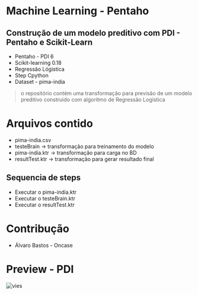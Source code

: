 # Machine Learning - Pentaho 

## Construção de um modelo preditivo com PDI - Pentaho e Scikit-Learn


* Pentaho - PDI 6
* Scikit-learning 0.18
* Regressão Lógistica
* Step Cpython
* Dataset - pima-india

> o repositório contém uma transformação para previsão de um modelo preditivo construido com algoritmo de Regressão Logística

# Arquivos contido

* pima-india.csv
* testeBrain -> transformação para treinamento do modelo
* pima-india.ktr -> transformação para carga no BD
* resultTest.ktr -> transformação para gerar resultado final

## Sequencia de steps

* Executar o pima-india.ktr
* Executar o testeBrain.ktr
* Executar o resultTest.ktr

# Contribução

* Álvaro Bastos - Oncase 
 

 # Preview - PDI

  ![vies](https://uploaddeimagens.com.br/images/000/846/240/full/resultado.png?1487984990)